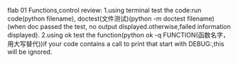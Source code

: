 flab 01 Functions,control
review:
1.using terminal test the code:run code(python filename), 
doctest(文件测试)(python -m doctest filename)(when doc passed the test, no output displayed.otherwise,failed information displayed).
2.using ok test the function(python ok -q FUNCTION(函数名字，用大写替代))if your code contains a call to print that start with DEBUG:,this will be ignored.

